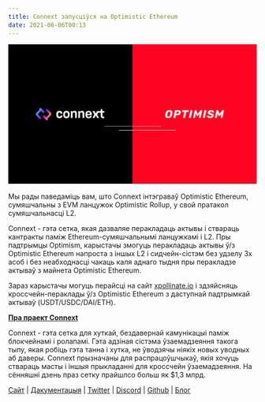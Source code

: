 ```yaml
---
title: Connext запусціўся на Optimistic Ethereum
date: 2021-06-06T00:13
---
```

  

![](/blog/14/1.png)

Мы рады паведаміць вам, што Connext інтэграваў Optimistic Ethereum, сумяшчальны з EVM ланцужок Optimistic Rollup, у свой пратакол сумяшчальнасці L2.

Connext - гэта сетка, якая дазваляе перакладаць актывы і ствараць кантракты паміж Ethereum-сумяшчальнымі ланцужкамі і L2. Пры падтрымцы Optimism, карыстачы змогуць перакладаць актывы ў/з Optimistic Ethereum напроста з іншых L2 і сидчейн-сістэм без удзелу 3х асоб і без неабходнасці чакаць каля аднаго тыдня пры перакладзе актываў з майнета Optimistic Ethereum.

Зараз карыстачы могуць перайсці на сайт [xpollinate.io](https://bridge.connext.network/) і здзяйсняць кроссчейн-пераклады ў/з Optimistic Ethereum з даступнай падтрымкай актываў (USDT/USDC/DAI/ETH).

  

[**Пра праект Connext**](https://www.connext.network/about)

Connext - гэта сетка для хуткай, бездавернай камунікацыі паміж блокчейнамі і ролапамі. Гэта адзіная сістэма ўзаемадзеяння такога тыпу, якая робіць гэта танна і хутка, не ўводзячы ніякіх новых уводных аб даверы. Connext прызначаны для распрацоўшчыкаў, якія хочуць ствараць масты і іншыя прыкладанні для кроссчейн ўзаемадзеяння. На сённяшні дзень праз сетку прайшлсо больш як $1,3 млрд.

[Сайт](https://connext.network/) | [Дакументацыя](https://docs.connext.network/) | [Twitter](https://twitter.com/connextnetwork) | [Discord](https://discord.gg/raNmNb5) | [Github](https://github.com/connext) | [Блог](https://medium.com/connext)
